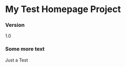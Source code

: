 My Test Homepage Project
========================

### Version

1.0

### Some more text

Just a Test

